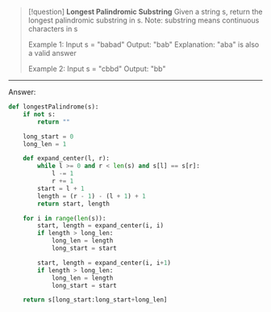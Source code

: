 
> [!question]
> **Longest Palindromic Substring**
> Given a string s, return the longest palindromic substring in s. Note: substring means continuous characters in s
> 
> Example 1:
> Input s = "babad"
> Output: "bab"
> Explanation: "aba" is also a valid answer
> 
> Example 2:
> Input s = "cbbd"
> Output: "bb"
****

Answer:
```Python
def longestPalindrome(s):
	if not s:
		return ""

	long_start = 0
	long_len = 1

	def expand_center(l, r):
		while l >= 0 and r < len(s) and s[l] == s[r]:
			l -= 1
			r += 1
		start = l + 1
		length = (r - 1) - (l + 1) + 1
		return start, length

	for i in range(len(s)):
		start, length = expand_center(i, i)
		if length > long_len:
			long_len = length
			long_start = start

		start, length = expand_center(i, i+1)
		if length > long_len:
			long_len = length
			long_start = start

	return s[long_start:long_start+long_len]	
```





